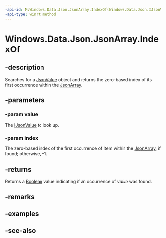 ```yaml
---
-api-id: M:Windows.Data.Json.JsonArray.IndexOf(Windows.Data.Json.IJsonValue,System.UInt32@)
-api-type: winrt method
---
```


<!-- Method syntax
public bool IndexOf(Windows.Data.Json.IJsonValue value, System.UInt32 index)
-->

# Windows.Data.Json.JsonArray.IndexOf

## -description
Searches for a [JsonValue](jsonvalue.md) object and returns the zero-based index of its first occurrence within the [JsonArray](jsonarray.md).

## -parameters
### -param value
The [IJsonValue](ijsonvalue.md) to look up.

### -param index
The zero-based index of the first occurrence of item within the [JsonArray](jsonarray.md), if found; otherwise, –1.

## -returns
Returns a [Boolean](https://msdn.microsoft.com/library/system.boolean.aspx) value indicating if an occurrence of *value* was found.

## -remarks

## -examples

## -see-also
